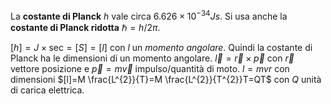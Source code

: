 La **costante di Planck** $h$ vale circa $6.626\times10^{-34}Js$. Si usa anche la **costante di Planck ridotta** $\hbar=h/2\pi$.

$[h] = J\times\mbox{sec}=[S]=[l]$ con $l$ un *momento angolare*. Quindi la costante di Planck ha le dimensioni di un momento angolare.
$\vec{l}=\vec{r}\times\vec{p}$ con $\vec{r}$ vettore posizione e $\vec{p}=m\vec{v}$ impulso/quantità di moto.
$l=mvr$ con dimensioni $[l]=M \frac{L^{2}}{T}=M \frac{L^{2}}{T^{2}}T=QT$ con $Q$ unità di carica elettrica.